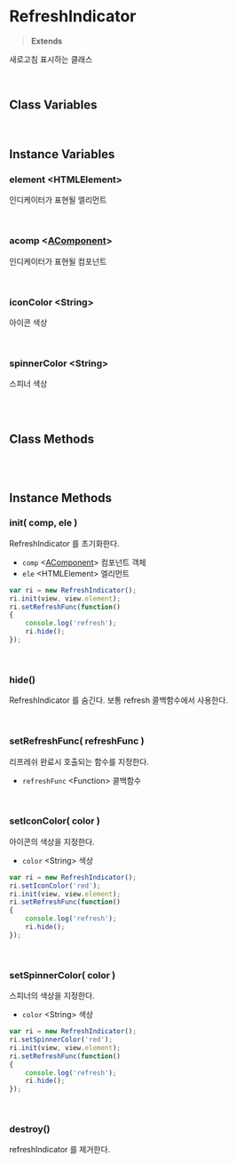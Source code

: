 # RefreshIndicator
> **Extends**

새로고침 표시하는 클래스

<br/>

## Class Variables

<br/>

## Instance Variables

### element \<HTMLElement>

인디케이터가 표현될 엘리먼트

<br/>

### acomp \<[AComponent](../afc/AComponent.md)>

인디케이터가 표현될 컴포넌트

<br/>

### iconColor \<String>

아이콘 색상

<br/>

### spinnerColor \<String>

스피너 색상

<br/>
<br/>

## Class Methods

<br/>
<br/>

## Instance Methods

### init( comp, ele )

RefreshIndicator 를 초기화한다. 

* `comp` \<[AComponent](../afc/AComponent.md)> 컴포넌트 객체
* `ele` \<HTMLElement> 엘리먼트

```js
var ri = new RefreshIndicator();
ri.init(view, view.element);
ri.setRefreshFunc(function()
{
    console.log('refresh');
    ri.hide();
});
```

<br/>

### hide()

RefreshIndicator 를 숨긴다. 보통 refresh 콜백함수에서 사용한다.

<br/>

### setRefreshFunc( refreshFunc )

리프레쉬 완료시 호출되는 함수를 지정한다.

* `refreshFunc` \<Function> 콜백함수

<br/>

### setIconColor( color )

아이콘의 색상을 지정한다.

* `color` \<String> 색상

```js
var ri = new RefreshIndicator();
ri.setIconColor('red');
ri.init(view, view.element);
ri.setRefreshFunc(function()
{
    console.log('refresh');
    ri.hide();
});
```

<br/>

### setSpinnerColor( color )

스피너의 색상을 지정한다.

* `color` \<String> 색상

```js
var ri = new RefreshIndicator();
ri.setSpinnerColor('red');
ri.init(view, view.element);
ri.setRefreshFunc(function()
{
    console.log('refresh');
    ri.hide();
});
```

<br/>

### destroy()

refreshIndicator 를 제거한다.

<br/>